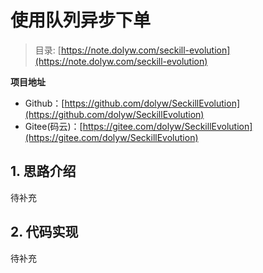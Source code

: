 # 使用队列异步下单

> 目录: [https://note.dolyw.com/seckill-evolution](https://note.dolyw.com/seckill-evolution)

**项目地址**

* Github：[https://github.com/dolyw/SeckillEvolution](https://github.com/dolyw/SeckillEvolution)
* Gitee(码云)：[https://gitee.com/dolyw/SeckillEvolution](https://gitee.com/dolyw/SeckillEvolution)

## 1. 思路介绍

待补充

## 2. 代码实现

待补充

<!-- **参考**

1. 感谢hllcve_的Spring Boot自定义注解: [https://www.jianshu.com/p/e04eeae86cf9](https://www.jianshu.com/p/e04eeae86cf9) -->